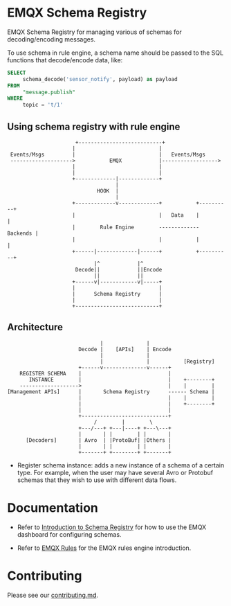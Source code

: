# EMQX Schema Registry

EMQX Schema Registry for managing various of schemas for
decoding/encoding messages.

To use schema in rule engine, a schema name should be passed to the
SQL functions that decode/encode data, like:

```sql
SELECT
     schema_decode('sensor_notify', payload) as payload
FROM
     "message.publish"
WHERE
     topic = 't/1'
```

## Using schema registry with rule engine

```
                      +---------------------------+
                     |                           |
 Events/Msgs         |                           |   Events/Msgs
 -------------------->           EMQX            |------------------>
                     |                           |
                     |                           |
                     +-------------|-------------+
                                   |
                             HOOK  |
                                   |
                     +-------------v-------------+           +----------+
                     |                           |   Data    |          |
                     |        Rule Engine        ------------- Backends |
                     |                           |           |          |
                     +------|-------------|------+           +----------+
                            |^            |^
                      Decode||            ||Encode
                            ||            ||
                     +------v|------------v|-----+
                     |                           |
                     |      Schema Registry      |
                     |                           |
                     +---------------------------+
```

## Architecture

```
                              |              |
                       Decode |    [APIs]    | Encode
                              |              |
                              |              |           [Registry]
                       +------v--------------v------+
    REGISTER SCHEMA    |                            |
       INSTANCE        |                            |    +--------+
    ------------------->                            |    |        |
[Management APIs]      |       Schema Registry      ------ Schema |
                       |                            |    |        |
                       |                            |    +--------+
                       |                            |
                       +----------------------------+
                            /        |        \
                       +---/---+ +---|----+ +---\---+
                       |       | |        | |       |
      [Decoders]       | Avro  | |ProtoBuf| |Others |
                       |       | |        | |       |
                       +-------+ +--------+ +-------+

```

- Register schema instance: adds a new instance of a schema of a
  certain type.  For example, when the user may have several Avro or
  Protobuf schemas that they wish to use with different data flows.

# Documentation

- Refer to [Introduction to Schema Registry](https://docs.emqx.com/en/enterprise/v5.1/data-integration/schema-registry.html) for how to use the EMQX dashboard for configuring schemas.

- Refer to [EMQX Rules](https://docs.emqx.com/en/enterprise/v5.0/data-integration/rules.html)
  for the EMQX rules engine introduction.

# Contributing

Please see our [contributing.md](../../CONTRIBUTING.md).
